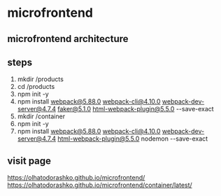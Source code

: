 # microfrontend
## microfrontend architecture

## steps
1. mkdir /products
2. cd /products
3. npm init -y
4. npm install webpack@5.88.0 webpack-cli@4.10.0 webpack-dev-server@4.7.4 faker@5.1.0 html-webpack-plugin@5.5.0 --save-exact
5. mkdir /container
6. npm init -y
7. npm install webpack@5.88.0 webpack-cli@4.10.0 webpack-dev-server@4.7.4 html-webpack-plugin@5.5.0 nodemon --save-exact

## visit page
https://olhatodorashko.github.io/microfrontend/
https://olhatodorashko.github.io/microfrontend/container/latest/